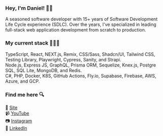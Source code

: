 ### Hey, I'm Daniel! 👋🏼

A seasoned software developer with 15+ years of Software Development Life Cycle experience (SDLC).
Over the years, I've specialized in leading full-stack web application development from scratch to production.

### My current stack 👨🏻‍💻
TypeScript, React, NEXT.js, Remix, CSS/Sass, Shadcn/UI, Tailwind CSS, Testing Library, Playwright, Cypress, Sanity, and Strapi.<br>
Node.js, Express JS, GraphQL, Prisma ORM, Sequelize, Knex.js, Postgre SQL, SQL Lite, MongoDB, and Redis.<br>
C#, PHP, Docker, K8S, GitHub Actions, Fly.io, Supabase, Firebase, AWS, Azure, and GCP.

### Find me here 🔍
🚀 [Site](https://danieldcs.com/)<br>
📹 [YouTube](https://www.youtube.com/c/odanieldcs)<br>
📷 [Instagram](https://www.instagram.com/odanieldcs/)<br>
💼 [LinkedIn](https://www.linkedin.com/in/odanieldcs)
